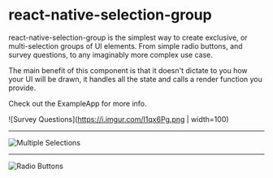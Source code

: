 # react-native-selection-group

react-native-selection-group is the simplest way to create exclusive, or multi-selection groups of UI elements. From simple radio buttons, and survey questions, to any imaginably more complex use case.

The main benefit of this component is that it doesn't dictate to you how your UI will be drawn, it handles all the state and calls a render function you provide.

Check out the ExampleApp for more info.

![Survey Questions](https://i.imgur.com/I1qx6Pg.png | width=100)

---

![Multiple Selections](https://i.imgur.com/HiZUjzm.png)

---

![Radio Buttons](https://i.imgur.com/tlY99CI.png)

